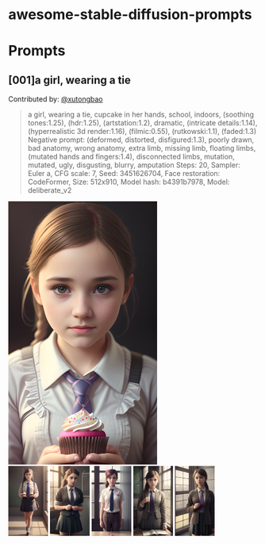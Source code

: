 # awesome-stable-diffusion-prompts

# Prompts

## [001]a girl, wearing a tie
Contributed by: [@xutongbao](http://chat.xutongbao.top)

> a girl, wearing a tie, cupcake in her hands, school, indoors, (soothing tones:1.25), (hdr:1.25), (artstation:1.2), dramatic, (intricate details:1.14), (hyperrealistic 3d render:1.16), (filmic:0.55), (rutkowski:1.1), (faded:1.3)
Negative prompt: (deformed, distorted, disfigured:1.3), poorly drawn, bad anatomy, wrong anatomy, extra limb, missing limb, floating limbs, (mutated hands and fingers:1.4), disconnected limbs, mutation, mutated, ugly, disgusting, blurry, amputation
Steps: 20, Sampler: Euler a, CFG scale: 7, Seed: 3451626704, Face restoration: CodeFormer, Size: 512x910, Model hash: b4391b7978, Model: deliberate_v2

<img width="300" src="./images/xutongbao/001_1.jpg">
<div>
<img width="80" src="./images/xutongbao/001_2.jpg">
<img width="80" src="./images/xutongbao/001_3.jpg">
<img width="80" src="./images/xutongbao/001_4.jpg">
<img width="80" src="./images/xutongbao/001_5.jpg">
<img width="80" src="./images/xutongbao/001_6.jpg">
</div>










